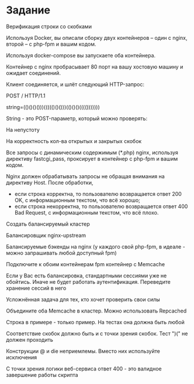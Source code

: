 # Задание

Верификация строки со скобками

Используя Docker, вы описали сборку двух контейнеров – один с nginx, второй – с php-fpm и вашим кодом.

Используя docker-compose вы запускаете оба контейнера.

Контейнер с nginx пробрасывает 80 порт на вашу хостовую машину и ожидает соединений.

Клиент соединяется, и шлёт следующий HTTP-запрос:

POST / HTTP/1.1

string=(()()()()))((((()()()))(()()()(((()))))))

String - это POST-параметр, который можно проверять:

На непустоту

На корректность кол-ва открытых и закрытых скобок

Все запросы с динамическим содержимым (\*.php) nginx, используя директиву fastcgi\_pass, проксирует в контейнер с php-fpm и вашим кодом.

Nginx должен обрабатывать запросы не обращая внимания на директиву Host. После обработки,

- если строка корректна, то пользователю возвращается ответ 200 OK, с информационным текстом, что всё хорошо;
- если строка некорректна, то пользователю возвращается ответ 400 Bad Request, с информационным текстом, что всё плохо.

Создать балансируемый кластер

Балансировщик nginx-upstream

Балансируемые бэкенды на nginx (у каждого свой php-fpm, в идеале - можно запрашивать любой доступный fpm)

Подключите к обоим контейнерам fpm контейнер с Memcache

Если у Вас есть балансировка, стандартными сессиями уже не обойтись. Иначе не будет работать аутентификация. Переведите хранение сессий в него

Усложнённая задача для тех, кто хочет проверить свои силы

Объедините оба Memcache в кластер. Можно использовать Repcached

Строка в примере - только пример. На тестах она должна быть любой

Соответствие скобок должно быть и с точки зрения скобок. Тест ")(" не должен проходить

Конструкции @ и die неприемлемы. Вместо них используйте исключения

С точки зрения логики веб-сервиса ответ 400 - это валидное завершение работы скрипта
